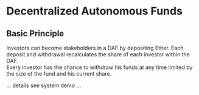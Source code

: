 # Decentralized Autonomous Funds

## Basic Principle
Investors can become stakeholders in a DAF by depositing Ether. Each deposit and withdrawal recalculates the share of each investor within the DAF.  
Every investor has the chance to withdraw his funds at any time limited by the size of the fund and his current share.   

... details see system demo ... 
